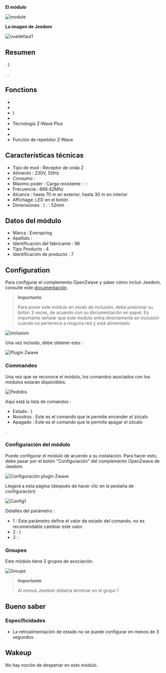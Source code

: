 # 

**El módulo**

![module](images/everspring.AN180-6/module.jpg)

**La imagen de Jeedom**

![vuedefaut1](images/everspring.AN180-6/vuedefaut1.jpg)

## Resumen

. ).

. .

## Fonctions

-   
-   
-   )
-   
-   Tecnología Z-Wave Plus
-   
-   
-   Función de repetidor Z-Wave

## Características técnicas

-   Tipo de mod : Receptor de onda Z
-   Alimento : 230V, 50Hz
-   Consumo : 
-   Máximo poder : Carga resistente :  :  : 
-   Frecuencia : 868.42Mhz
-   Alcance : hasta 70 m en exterior, hasta 30 m en interior
-   Affichage: LED en el botón
-   Dimensiones : ) :  : 52mm

## Datos del módulo

-   Marca : Everspring
-   Apellido : 
-   Identificación del fabricante : 96
-   Tipo Producto : 4
-   Identificación de producto : 7

## Configuration

Para configurar el complemento OpenZwave y saber cómo incluir Jeedom, consulte este [documentación](https://doc.jeedom.com/es_ES/plugins/automation%20protocol/openzwave/).

> **Importante**
>
> Para poner este módulo en modo de inclusión, debe presionar su botón 3 veces, de acuerdo con su documentación en papel. Es importante señalar que este módulo entra directamente en inclusión cuando no pertenece a ninguna red y está alimentado

![inclusion](images/everspring.AN180-6/inclusion.jpg)

Una vez incluido, debe obtener esto :

![Plugin Zwave](images/everspring.AN180-6/information.jpg)

### Commandes

Una vez que se reconoce el módulo, los comandos asociados con los módulos estarán disponibles.

![Pedidos](images/everspring.AN180-6/commandes.jpg)

Aquí está la lista de comandos :

-   Estado : )
-   Nosotros : Este es el comando que le permite encender el zócalo
-   Apagado : Este es el comando que le permite apagar el zócalo

.

### Configuración del módulo

Puede configurar el módulo de acuerdo a su instalación. Para hacer esto, debe pasar por el botón "Configuración" del complemento OpenZwave de Jeedom.

![Configuración plugin Zwave](images/plugin/bouton_configuration.jpg)

Llegará a esta página (después de hacer clic en la pestaña de configuración)

![Config1](images/everspring.AN180-6/config1.jpg)

Detalles del parámetro :

-   1 : Este parámetro deﬁne el valor de estado del comando, no es recomendable cambiar este valor.
-   2 : )
-   3 : .

### Groupes

Este módulo tiene 2 grupos de asociación.

![Groupe](images/everspring.AN180-6/groupe.jpg)

> **Importante**
>
> Al menos Jeedom debería terminar en el grupo 1

## Bueno saber

### Especificidades

-   La retroalimentación de estado no se puede configurar en menos de 3 segundos.

## Wakeup

No hay noción de despertar en este módulo.
